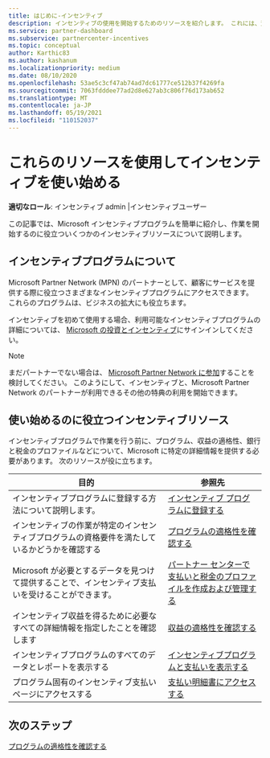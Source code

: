 ```yaml
---
title: はじめに-インセンティブ
description: インセンティブの使用を開始するためのリソースを紹介します。 これには、資格要件を満たし、銀行、税金、および支払いの詳細を送信することを確認する手順が含まれます。
ms.service: partner-dashboard
ms.subservice: partnercenter-incentives
ms.topic: conceptual
author: Karthic83
ms.author: kashanum
ms.localizationpriority: medium
ms.date: 08/10/2020
ms.openlocfilehash: 53ae5c3cf47ab74ad7dc61777ce512b37f4269fa
ms.sourcegitcommit: 7063fdddee77ad2d8e627ab3c806f76d173ab652
ms.translationtype: MT
ms.contentlocale: ja-JP
ms.lasthandoff: 05/19/2021
ms.locfileid: "110152037"
---
```

# <a name="use-these-resources-to-help-you-get-started-with-incentives"></a>これらのリソースを使用してインセンティブを使い始める

**適切なロール**: インセンティブ admin |インセンティブユーザー

この記事では、Microsoft インセンティブプログラムを簡単に紹介し、作業を開始するのに役立ついくつかのインセンティブリソースについて説明します。

## <a name="about-the-incentives-program"></a>インセンティブプログラムについて

Microsoft Partner Network (MPN) のパートナーとして、顧客にサービスを提供する際に役立つさまざまなインセンティブプログラムにアクセスできます。 これらのプログラムは、ビジネスの拡大にも役立ちます。

インセンティブを初めて使用する場合、利用可能なインセンティブプログラムの詳細については、 [Microsoft の投資とインセンティブ](https://partner.microsoft.com/membership/partner-incentives)にサインインしてください。

> [!NOTE]
> まだパートナーでない場合は、 [Microsoft Partner Network に参加](https://partner.microsoft.com/membership)することを検討してください。 このようにして、インセンティブと、Microsoft Partner Network のパートナーが利用できるその他の特典の利用を開始できます。  

## <a name="incentives-resources-to-help-you-get-started"></a>使い始めるのに役立つインセンティブリソース

インセンティブプログラムで作業を行う前に、プログラム、収益の適格性、銀行と税金のプロファイルなどについて、Microsoft に特定の詳細情報を提供する必要があります。 次のリソースが役に立ちます。

|  **目的**  |  **参照先**  |
|--------------|-----------|
| インセンティブプログラムに登録する方法について説明します。 | [インセンティブ プログラムに登録する](incentives-enroll.md)  |
| インセンティブの作業が特定のインセンティブプログラムの資格要件を満たしているかどうかを確認する | [プログラムの適格性を確認する](incentives-determined-your-program-eligibility.md)  |
| Microsoft が必要とするデータを見つけて提供することで、インセンティブ支払いを受けることができます。 | [パートナー センターで支払いと税金のプロファイルを作成および管理する](incentives-create-and-manage-your-payout-and-tax-profiles.md)  |
| インセンティブ収益を得るために必要なすべての詳細情報を指定したことを確認します | [収益の適格性を確認する](incentives-confirm-your-earnings-eligibility.md)  |
| インセンティブプログラムのすべてのデータとレポートを表示する | [インセンティブプログラムと支払いを表示する](understand-incentive-payouts.md)  |
| プログラム固有のインセンティブ支払いページにアクセスする | [支払い明細書にアクセスする](payout-statement.md)  |

## <a name="next-steps"></a>次のステップ

[プログラムの適格性を確認する](incentives-determined-your-program-eligibility.md)